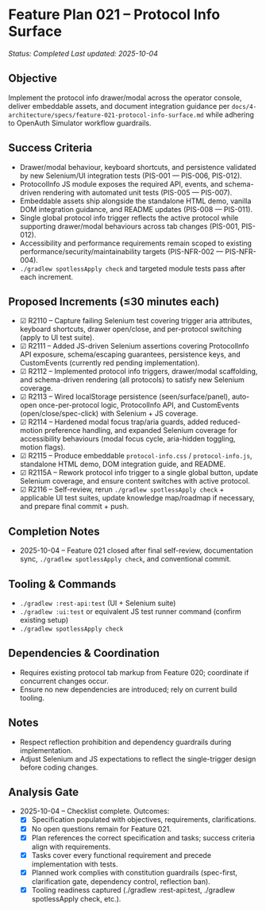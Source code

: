 # Feature Plan 021 – Protocol Info Surface

_Status: Completed_
_Last updated: 2025-10-04_

## Objective
Implement the protocol info drawer/modal across the operator console, deliver embeddable assets, and document integration guidance per `docs/4-architecture/specs/feature-021-protocol-info-surface.md` while adhering to OpenAuth Simulator workflow guardrails.

## Success Criteria
- Drawer/modal behaviour, keyboard shortcuts, and persistence validated by new Selenium/UI integration tests (PIS-001 — PIS-006, PIS-012).
- ProtocolInfo JS module exposes the required API, events, and schema-driven rendering with automated unit tests (PIS-005 — PIS-007).
- Embeddable assets ship alongside the standalone HTML demo, vanilla DOM integration guidance, and README updates (PIS-008 — PIS-011).
- Single global protocol info trigger reflects the active protocol while supporting drawer/modal behaviours across tab changes (PIS-001, PIS-012).
- Accessibility and performance requirements remain scoped to existing performance/security/maintainability targets (PIS-NFR-002 — PIS-NFR-004).
- `./gradlew spotlessApply check` and targeted module tests pass after each increment.

## Proposed Increments (≤30 minutes each)
- ☑ R2110 – Capture failing Selenium test covering trigger aria attributes, keyboard shortcuts, drawer open/close, and per-protocol switching (apply to UI test suite).
- ☑ R2111 – Added JS-driven Selenium assertions covering ProtocolInfo API exposure, schema/escaping guarantees, persistence keys, and CustomEvents (currently red pending implementation).
- ☑ R2112 – Implemented protocol info triggers, drawer/modal scaffolding, and schema-driven rendering (all protocols) to satisfy new Selenium coverage.
- ☑ R2113 – Wired localStorage persistence (seen/surface/panel), auto-open once-per-protocol logic, ProtocolInfo API, and CustomEvents (open/close/spec-click) with Selenium + JS coverage.
- ☑ R2114 – Hardened modal focus trap/aria guards, added reduced-motion preference handling, and expanded Selenium coverage for accessibility behaviours (modal focus cycle, aria-hidden toggling, motion flags).
- ☑ R2115 – Produce embeddable `protocol-info.css` / `protocol-info.js`, standalone HTML demo, DOM integration guide, and README.
- ☑ R2115A – Rework protocol info trigger to a single global button, update Selenium coverage, and ensure content switches with active protocol.
- ☑ R2116 – Self-review, rerun `./gradlew spotlessApply check` + applicable UI test suites, update knowledge map/roadmap if necessary, and prepare final commit + push.

## Completion Notes
- 2025-10-04 – Feature 021 closed after final self-review, documentation sync, `./gradlew spotlessApply check`, and conventional commit.

## Tooling & Commands
- `./gradlew :rest-api:test` (UI + Selenium suite)
- `./gradlew :ui:test` or equivalent JS test runner command (confirm existing setup)
- `./gradlew spotlessApply check`

## Dependencies & Coordination
- Requires existing protocol tab markup from Feature 020; coordinate if concurrent changes occur.
- Ensure no new dependencies are introduced; rely on current build tooling.

## Notes
- Respect reflection prohibition and dependency guardrails during implementation.
- Adjust Selenium and JS expectations to reflect the single-trigger design before coding changes.
  
## Analysis Gate
- 2025-10-04 – Checklist complete. Outcomes:
  - [x] Specification populated with objectives, requirements, clarifications.
  - [x] No open questions remain for Feature 021.
  - [x] Plan references the correct specification and tasks; success criteria align with requirements.
  - [x] Tasks cover every functional requirement and precede implementation with tests.
  - [x] Planned work complies with constitution guardrails (spec-first, clarification gate, dependency control, reflection ban).
  - [x] Tooling readiness captured (./gradlew :rest-api:test, ./gradlew spotlessApply check, etc.).

